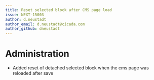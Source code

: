 ```yaml
---
title: Reset selected block after CMS page load
issue: NEXT-15003
author: d.neustadt
author_email: d.neustadt@cicada.com 
author_github: dneustadt
---
```

# Administration
* Added reset of detached selected block when the cms page was reloaded after save
